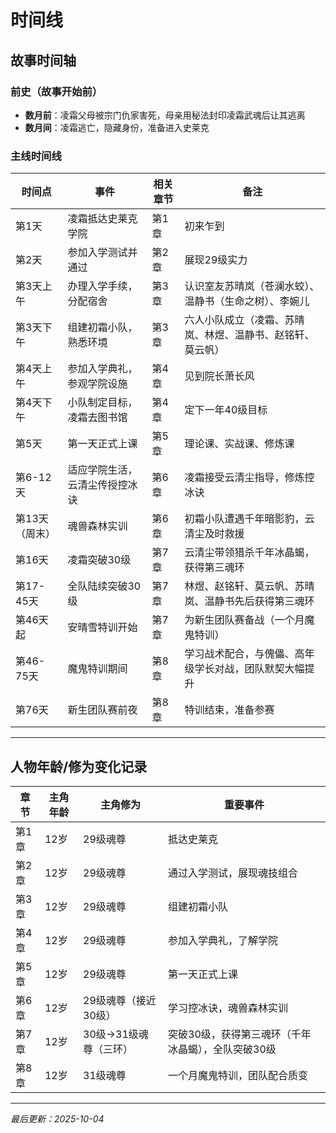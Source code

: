 # 时间线

## 故事时间轴

### 前史（故事开始前）
- **数月前**：凌霜父母被宗门仇家害死，母亲用秘法封印凌霜武魂后让其逃离
- **数月间**：凌霜逃亡，隐藏身份，准备进入史莱克

### 主线时间线
| 时间点 | 事件 | 相关章节 | 备注 |
|-------|------|---------|------|
| 第1天 | 凌霜抵达史莱克学院 | 第1章 | 初来乍到 |
| 第2天 | 参加入学测试并通过 | 第2章 | 展现29级实力 |
| 第3天上午 | 办理入学手续，分配宿舍 | 第3章 | 认识室友苏晴岚（苍澜水蛟）、温静书（生命之树）、李婉儿 |
| 第3天下午 | 组建初霜小队，熟悉环境 | 第3章 | 六人小队成立（凌霜、苏晴岚、林煜、温静书、赵铭轩、莫云帆） |
| 第4天上午 | 参加入学典礼，参观学院设施 | 第4章 | 见到院长萧长风 |
| 第4天下午 | 小队制定目标，凌霜去图书馆 | 第4章 | 定下一年40级目标 |
| 第5天 | 第一天正式上课 | 第5章 | 理论课、实战课、修炼课 |
| 第6-12天 | 适应学院生活，云清尘传授控冰诀 | 第6章 | 凌霜接受云清尘指导，修炼控冰诀 |
| 第13天（周末） | 魂兽森林实训 | 第6章 | 初霜小队遭遇千年暗影豹，云清尘及时救援 |
| 第16天 | 凌霜突破30级 | 第7章 | 云清尘带领猎杀千年冰晶蝎，获得第三魂环 |
| 第17-45天 | 全队陆续突破30级 | 第7章 | 林煜、赵铭轩、莫云帆、苏晴岚、温静书先后获得第三魂环 |
| 第46天起 | 安晴雪特训开始 | 第7章 | 为新生团队赛备战（一个月魔鬼特训） |
| 第46-75天 | 魔鬼特训期间 | 第8章 | 学习战术配合，与傀儡、高年级学长对战，团队默契大幅提升 |
| 第76天 | 新生团队赛前夜 | 第8章 | 特训结束，准备参赛 |

---

## 人物年龄/修为变化记录
| 章节 | 主角年龄 | 主角修为 | 重要事件 |
|-----|---------|---------|---------|
| 第1章 | 12岁 | 29级魂尊 | 抵达史莱克 |
| 第2章 | 12岁 | 29级魂尊 | 通过入学测试，展现魂技组合 |
| 第3章 | 12岁 | 29级魂尊 | 组建初霜小队 |
| 第4章 | 12岁 | 29级魂尊 | 参加入学典礼，了解学院 |
| 第5章 | 12岁 | 29级魂尊 | 第一天正式上课 |
| 第6章 | 12岁 | 29级魂尊（接近30级） | 学习控冰诀，魂兽森林实训 |
| 第7章 | 12岁 | 30级→31级魂尊（三环） | 突破30级，获得第三魂环（千年冰晶蝎），全队突破30级 |
| 第8章 | 12岁 | 31级魂尊 | 一个月魔鬼特训，团队配合质变 |

---
*最后更新：2025-10-04*

